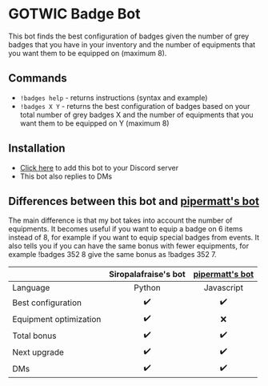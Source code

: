 # GOTWIC Badge Bot
This bot finds the best configuration of badges given the number of grey badges that you have in your inventory and the number of equipments that you want them to be equipped on (maximum 8).

## Commands
* ``!badges help`` - returns instructions (syntax and example)
* ``!badges X Y`` - returns the best configuration of badges based on your total number of grey badges X and the number of equipments that you want them to be equipped on Y (maximum 8)

## Installation
* [Click here](https://discord.com/api/oauth2/authorize?client_id=812358480392224778&permissions=11264&scope=bot) to add this bot to your Discord server
* This bot also replies to DMs

## Differences between this bot and [pipermatt's bot](https://github.com/pipermatt/badgebot)
The main difference is that my bot takes into account the number of equipments. It becomes useful if you want to equip a badge on 6 items instead of 8, for example if you want to equip special badges from events. It also tells you if you can have the same bonus with fewer equipments, for example !badges 352 8 give the same bonus as !badges 352 7.

|               | Siropalafraise's bot  | [pipermatt's bot](https://github.com/pipermatt/badgebot) |
| :-- | :-: | :-: |
| Language  | Python  | Javascript  |
| Best configuration  | :heavy_check_mark:  | :heavy_check_mark:  |
| Equipment optimization  | :heavy_check_mark:  | :x:  |
| Total bonus  | :heavy_check_mark:  | :heavy_check_mark:  |
| Next upgrade  | :heavy_check_mark:  | :heavy_check_mark:  |
| DMs  | :heavy_check_mark:  | :heavy_check_mark:  |
